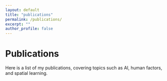```yaml
---
layout: default
title: "publications"
permalink: /publications/
excerpt: ""
author_profile: false
---
```


<h1>Publications</h1>
<p>Here is a list of my publications, covering topics such as AI, human factors, and spatial learning.</p>

<div class="card-container">


</div>

